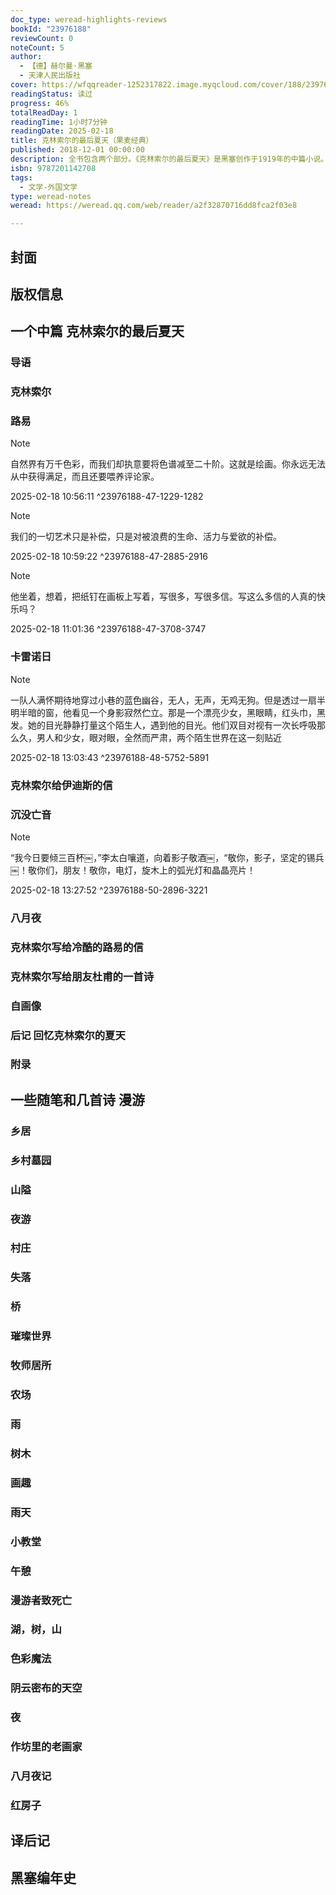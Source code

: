 ```yaml
---
doc_type: weread-highlights-reviews
bookId: "23976188"
reviewCount: 0
noteCount: 5
author:
  - 【德】赫尔曼·黑塞
  - 天津人民出版社
cover: https://wfqqreader-1252317822.image.myqcloud.com/cover/188/23976188/t7_23976188.jpg
readingStatus: 读过
progress: 46%
totalReadDay: 1
readingTime: 1小时7分钟
readingDate: 2025-02-18
title: 克林索尔的最后夏天（果麦经典）
published: 2018-12-01 00:00:00
description: 全书包含两个部分。《克林索尔的最后夏天》是黑塞创作于1919年的中篇小说。彼时一战刚刚结束，世界尚未从混乱中恢复，千万士兵、战俘和民众，从多年僵化统一的顺服中，回归既向往又恐惧的自由。有些年轻人在童年时被战争拖走，现在“回归”了，却必须面对一个完全陌生的现实世界。而对于黑塞这样的“老人”，那些曾被高度认同的世界观已成了可笑荒唐的明日黄花。一切都变得可疑，令人不安惶恐。在这样一个夏天，一个告别的夏天，充满力量与光芒、诱惑与魅力，弥漫南方阳光与葡萄酒香气的日子，画家克林索尔化身李太白，与他的好友杜甫、路易、亚美尼亚占星师，一同漫游，饮酒，辩论。最终在夏末，用尽生命所有的燃料，完成了最终的画作。第二部分《漫游》是黑塞创作的散文和诗歌集。
isbn: 9787201142708
tags:
  - 文学-外国文学
type: weread-notes
weread: https://weread.qq.com/web/reader/a2f32870716dd8fca2f03e8

---
```



## 封面

## 版权信息

## 一个中篇 克林索尔的最后夏天

### 导语

### 克林索尔

### 路易

> [!NOTE] 
> 自然界有万千色彩，而我们却执意要将色谱减至二十阶。这就是绘画。你永远无法从中获得满足，而且还要喂养评论家。
> 
> 2025-02-18 10:56:11 ^23976188-47-1229-1282

> [!NOTE] 
> 我们的一切艺术只是补偿，只是对被浪费的生命、活力与爱欲的补偿。
> 
> 2025-02-18 10:59:22 ^23976188-47-2885-2916

> [!NOTE] 
> 他坐着，想着，把纸钉在画板上写着，写很多，写很多信。写这么多信的人真的快乐吗？
> 
> 2025-02-18 11:01:36 ^23976188-47-3708-3747

### 卡雷诺日

> [!NOTE] 
> 一队人满怀期待地穿过小巷的蓝色幽谷，无人，无声，无鸡无狗。但是透过一扇半明半暗的窗，他看见一个身影寂然伫立。那是一个漂亮少女，黑眼睛，红头巾，黑发。她的目光静静打量这个陌生人，遇到他的目光。他们双目对视有一次长呼吸那么久，男人和少女，眼对眼，全然而严肃，两个陌生世界在这一刻贴近
> 
> 2025-02-18 13:03:43 ^23976188-48-5752-5891

### 克林索尔给伊迪斯的信

### 沉没亡音

> [!NOTE] 
> “我今日要倾三百杯￼，”李太白嚷道，向着影子敬酒￼，“敬你，影子，坚定的锡兵￼！敬你们，朋友！敬你，电灯，旋木上的弧光灯和晶晶亮片！
> 
> 2025-02-18 13:27:52 ^23976188-50-2896-3221

### 八月夜

### 克林索尔写给冷酷的路易的信

### 克林索尔写给朋友杜甫的一首诗

### 自画像

### 后记 回忆克林索尔的夏天

### 附录

## 一些随笔和几首诗 漫游

### 乡居

### 乡村墓园

### 山隘

### 夜游

### 村庄

### 失落

### 桥

### 璀璨世界

### 牧师居所

### 农场

### 雨

### 树木

### 画趣

### 雨天

### 小教堂

### 午憩

### 漫游者致死亡

### 湖，树，山

### 色彩魔法

### 阴云密布的天空

### 夜

### 作坊里的老画家

### 八月夜记

### 红房子

## 译后记

## 黑塞编年史


